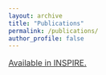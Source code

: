 ```yaml
---
layout: archive
title: "Publications"
permalink: /publications/
author_profile: false
---
```




<a style="line-height: 1.5;" href="http://inspirehep.net/author/profile/A.Celis.1"><span style="color: #333333;"><span style="font-size: medium;">Available in INSPIRE.</span></span></a>
